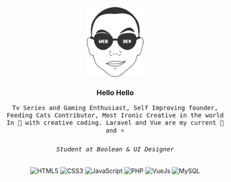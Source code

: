 <div align="center">
   <img alt="me" src="antonius.gif" style="height: 160px;">
</div>

<h3 align="center"> Hello Hello </h3>
<p align="center">
   <samp>
     Tv Series and Gaming Enthusiast, Self Improving founder, Feeding Cats Contributor, Most Ironic Creative in the world
     <br>
     In 🖤 with creative coding. Laravel and Vue are my current &#127773; and &#11088;  
     <br> 
  </samp>
</p>

<h6 align="center">
   <samp>
      Student at Boolean & UI Designer
   </samp>
</h6>

<p align="center">
   <img alt="HTML5" src="https://img.shields.io/badge/-HTML-E34F26?style=flat-square&logo=HTML5&logoColor=white">
   <img alt="CSS3" src="https://img.shields.io/badge/-CSS-1572B6?style=flat-square&logo=CSS3logoColor=white">
   <img alt="JavaScript" src="https://img.shields.io/badge/-JavaScript-F7DF1E?style=flat-square&logo=JavaScript&logoColor=white">
   <img alt="PHP" src="https://img.shields.io/badge/-PHP-777BB4?style=flat-square&logo=PHP&logoColor=white">
   <img alt="VueJs" src="https://img.shields.io/badge/-Vue.js-4FC08D?style=flat-square&logo=Vue.js&logoColor=white">
   <img alt="MySQL" src="https://img.shields.io/badge/-MySQL-4479A1?style=flat-square&logo=MySQL&logoColor=white">
</p>
